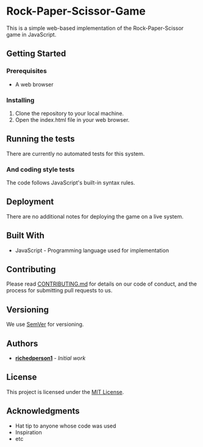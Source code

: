 # Rock-Paper-Scissor-Game

This is a simple web-based implementation of the Rock-Paper-Scissor game in JavaScript.

## Getting Started

### Prerequisites

* A web browser

### Installing

1. Clone the repository to your local machine.
2. Open the index.html file in your web browser.

## Running the tests

There are currently no automated tests for this system.

### And coding style tests

The code follows JavaScript's built-in syntax rules.

## Deployment

There are no additional notes for deploying the game on a live system.

## Built With

* JavaScript - Programming language used for implementation

## Contributing

Please read [CONTRIBUTING.md](CONTRIBUTING.md) for details on our code of conduct, and the process for submitting pull requests to us.

## Versioning

We use [SemVer](http://semver.org/) for versioning.

## Authors

* **[richedperson1](https://github.com/richedperson1)** - *Initial work*

## License

This project is licensed under the [MIT License](LICENSE.md).

## Acknowledgments

* Hat tip to anyone whose code was used
* Inspiration
* etc
